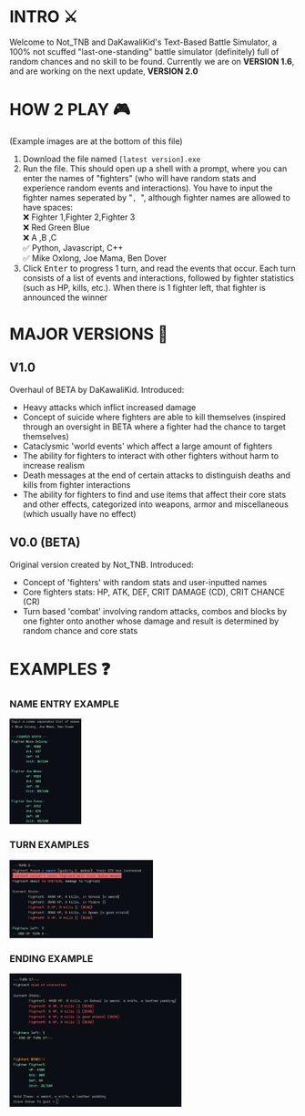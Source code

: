 

# INTRO ⚔️
Welcome to Not_TNB and DaKawaliKid's Text-Based Battle Simulator, a 100% not scuffed "last-one-standing" battle simulator (definitely) full of random chances and no skill to be found. Currently we are on **VERSION 1.6**, and are working on the next update, **VERSION 2.0**

# HOW 2 PLAY 🎮
(Example images are at the bottom of this file)
1. Download the file named `[latest version].exe`
2. Run the file. This should open up a shell with a prompt, where you can enter the names of "fighters" (who will have random stats and experience random events and interactions). You have to input the fighter names seperated by "`, `", although fighter names are allowed to have spaces:<br>
  ❌ Fighter 1,Fighter 2,Fighter 3<br>
  ❌ Red Green Blue<br>
  ❌ A ,B ,C<br>
  ✅ Python, Javascript, C++<br>
  ✅ Mike Oxlong, Joe Mama, Ben Dover<br>
3. Click <kbd>Enter</kbd> to progress 1 turn, and read the events that occur. Each turn consists of a list of events and interactions, followed by fighter statistics (such as HP, kills, etc.). When there is 1 fighter left, that fighter is announced the winner

# MAJOR VERSIONS 🚀
## V1.0
Overhaul of BETA by DaKawaliKid. Introduced:
- Heavy attacks which inflict increased damage
- Concept of suicide where fighters are able to kill themselves (inspired through an oversight in BETA where a fighter had the chance to target themselves)
- Cataclysmic 'world events' which affect a large amount of fighters
- The ability for fighters to interact with other fighters without harm to increase realism
- Death messages at the end of certain attacks to distinguish deaths and kills from fighter interactions
- The ability for fighters to find and use items that affect their core stats and other effects, categorized into weapons, armor and miscellaneous (which usually have no effect)

## V0.0 (BETA)
Original version created by Not_TNB. Introduced:
- Concept of 'fighters' with random stats and user-inputted names
- Core fighters stats: HP, ATK, DEF, CRIT DAMAGE (CD), CRIT CHANCE (CR)
- Turn based 'combat' involving random attacks, combos and blocks by one fighter onto another whose damage and result is determined by random chance and core stats

# EXAMPLES ❓
### NAME ENTRY EXAMPLE
<img src="https://github.com/Not-TNB/Battle-Simulator/blob/main/ReadMeImages/NameEntry.png" width="25%">

### TURN EXAMPLES
<img src="https://github.com/Not-TNB/Battle-Simulator/blob/main/ReadMeImages/TurnExample.png" width="50%">

### ENDING EXAMPLE
<img src="https://github.com/Not-TNB/Battle-Simulator/blob/main/ReadMeImages/EndExample.png" width="60%">
